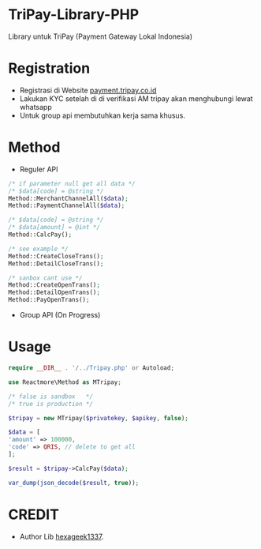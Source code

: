 # TriPay-Library-PHP
Library untuk TriPay (Payment Gateway Lokal Indonesia)

# Registration
- Registrasi di Website [payment.tripay.co.id](https://payment.tripay.co.id/?ref=TP3091)
- Lakukan KYC setelah di di verifikasi AM tripay akan menghubungi lewat whatsapp
- Untuk group api membutuhkan kerja sama khusus.

# Method
- Reguler API
```php
/* if parameter null get all data */
/* $data[code] = @string */
Method::MerchantChannelAll($data);
Method::PaymentChannelAll($data);

/* $data[code] = @string */
/* $data[amount] = @int */
Method::CalcPay();

/* see example */
Method::CreateCloseTrans();
Method::DetailCloseTrans();

/* sanbox cant use */
Method::CreateOpenTrans();
Method::DetailOpenTrans();
Method::PayOpenTrans();
```
- Group API (On Progress)

# Usage
```php
require __DIR__ . '/../Tripay.php' or Autoload;

use Reactmore\Method as MTripay;

/* false is sandbox   */
/* true is production */

$tripay = new MTripay($privatekey, $apikey, false);

$data = [
'amount' => 100000,
'code' => QRIS, // delete to get all
];

$result = $tripay->CalcPay($data);

var_dump(json_decode($result, true));


```

# CREDIT
- Author Lib [hexageek1337](https://github.com/hexageek1337/TriPay-Library/).